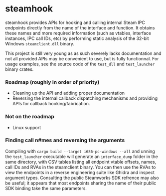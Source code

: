 # steamhook

steamhook provides APIs for hooking and calling internal Steam IPC endpoints directly from the name of the interface and function. It obtains these names and more required information (such as vtables, interface instances, IPC call IDs, etc) by performing static analysis of the 32-bit Windows `steamclient.dll` binary.

This project is still very young as as such severely lacks documentation and not all provided APIs may be convenient to use, but is fully functionnal. For usage examples, see the source code of the `test_dll` and `test_launcher` binary crates. 

### Roadmap (roughly in order of priority)
- Cleaning up the API and adding proper documentation
- Reversing the internal callback dispatching mechanisms and providing APIs for callback hooking/fabrication. 

### Not on the roadmap
- Linux support

### Finding call n#mes and reversing the arguments
Compiling with `cargo build --target i686-pc-windows --all` and unning the `test_launcher` executable will generate an `interface_dump` folder in the same directory, with CSV tables listing all endpoint vtable offsets, names, call IDs and RVAs in the steamclient binary. You can then use the RVAs to view the endpoints in a reverse engineering suite like Ghidra and inspect argument types. Consulting the public Steamworks SDK refrence may also be useful; it appears that most endpoints sharing the name of their public SDK binding take the same parameters. 
